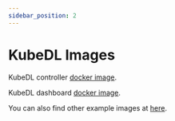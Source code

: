 ```yaml
---
sidebar_position: 2
---
```

# KubeDL Images

KubeDL controller [docker image](https://hub.docker.com/r/kubedl/kubedl).

KubeDL dashboard [docker image](https://hub.docker.com/r/kubedl/dashboard).

You can also find other example images at [here](https://hub.docker.com/r/kubedl/).

